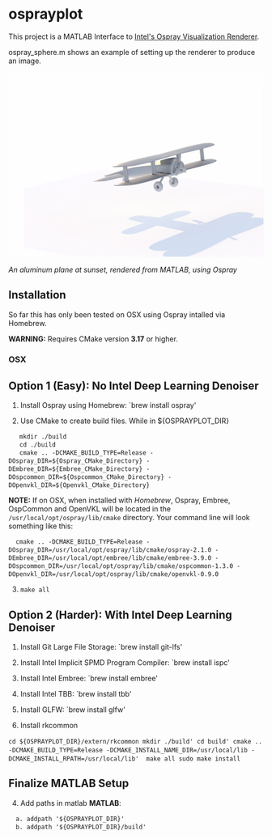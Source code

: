 # osprayplot
This project is a MATLAB Interface to [Intel's Ospray Visualization Renderer](https://www.ospray.org). 

ospray_sphere.m shows an example of setting up the renderer to produce an image.

![Plane](./images/sunset_plane.jpg)

*An aluminum plane at sunset, rendered from MATLAB, using Ospray*

## Installation
So far this has only been tested on OSX using Ospray intalled via Homebrew.

**WARNING:** Requires CMake version **3.17** or higher.

### OSX

## Option 1 (Easy): No Intel Deep Learning Denoiser

  1. Install Ospray using Homebrew: `brew install ospray'
  
  2. Use CMake to create build files. While in ${OSPRAYPLOT_DIR}

  ```
     mkdir ./build
     cd ./build
     cmake .. -DCMAKE_BUILD_TYPE=Release -DOspray_DIR=${Ospray_CMake_Directory} -DEmbree_DIR=${Embree_CMake_Directory} -DOspcommon_DIR=${Ospcommon_CMake_Directory} -DOpenvkl_DIR=${Openvkl_CMake_Directory}
  ```
  **NOTE:** If on OSX, when installed with *Homebrew*, Ospray, Embree, OspCommon and OpenVKL will be located in the       `/usr/local/opt/ospray/lib/cmake` directory. Your command line will look something like this: 
  ```
    cmake .. -DCMAKE_BUILD_TYPE=Release -DOspray_DIR=/usr/local/opt/ospray/lib/cmake/ospray-2.1.0 -DEmbree_DIR=/usr/local/opt/embree/lib/cmake/embree-3.9.0 -DOspcommon_DIR=/usr/local/opt/ospray/lib/cmake/ospcommon-1.3.0 -DOpenvkl_DIR=/usr/local/opt/ospray/lib/cmake/openvkl-0.9.0
  ```
    
  3. `make all`

## Option 2 (Harder): With Intel Deep Learning Denoiser 

  1. Install Git Large File Storage: `brew install git-lfs'
  
  2. Install Intel Implicit SPMD Program Compiler: `brew install ispc'
  
  3. Install Intel Embree: `brew install embree'
  
  4. Install Intel TBB: `brew install tbb'

  5. Install GLFW: `brew install glfw'
  
  6. Install rkcommon
  
   `cd ${OSPRAYPLOT_DIR}/extern/rkcommon
    mkdir ./build'
    cd build'
    cmake .. -DCMAKE_BUILD_TYPE=Release -DCMAKE_INSTALL_NAME_DIR=/usr/local/lib -DCMAKE_INSTALL_RPATH=/usr/local/lib' 
    make all
    sudo make install`
    

  
## Finalize MATLAB Setup

  4. Add paths in matlab **MATLAB**:
  ```
    a. addpath '${OSPRAYPLOT_DIR}'
    b. addpath '${OSPRAYPLOT_DIR}/build'
  ```
